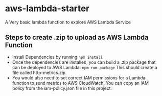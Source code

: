 # aws-lambda-starter

A Very basic lambda function to explore AWS Lambda Service

## Steps to create .zip to upload as AWS Lambda Function

-   Install Dependencies by running
    `npm install`
-   Once the dependencies are installed, you can build a .zip package that can be deployed to AWS Lambda:
    `npm run package`
    This should create a file called http-metrics.zip.
-   You would also need to set correct IAM permissions for a Lambda function to send metrics to AWS CloudWatch. You can copy an IAM policy from the iam-policy.json file in this project.
